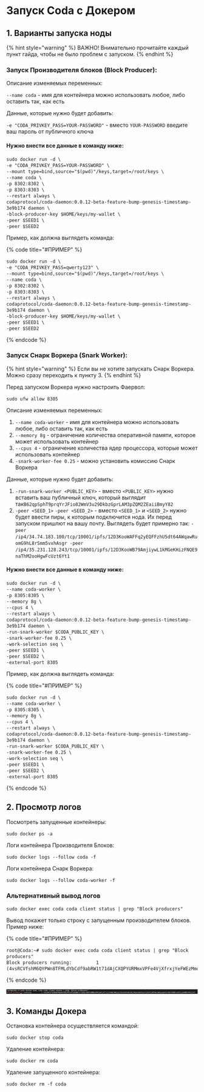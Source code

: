 # Запуск Coda с Докером

## 1. Варианты запуска ноды

{% hint style="warning" %}
ВАЖНО! Внимательно прочитайте каждый пункт гайда, чтобы не было проблем с запуском.
{% endhint %}

### Запуск Производителя блоков \(Block Producer\):

Описание изменяемых переменных:

`--name coda` - имя для контейнера можно использовать любое, либо оставить так, как есть

Данные, которые нужно будет добавить:

`-e "CODA_PRIVKEY_PASS=YOUR-PASSWORD"` - вместо `YOUR-PASSWORD` введите ваш пароль от публичного ключа

#### Нужно внести все данные в команду ниже:

```text
sudo docker run -d \
-e "CODA_PRIVKEY_PASS=YOUR-PASSWORD" \
--mount type=bind,source="$(pwd)"/keys,target=/root/keys \
--name coda \
-p 8302:8302 \
-p 8303:8303 \
--restart always \
codaprotocol/coda-daemon:0.0.12-beta-feature-bump-genesis-timestamp-3e9b174 daemon \
-block-producer-key $HOME/keys/my-wallet \
-peer $SEED1 \
-peer $SEED2
```

Пример, как должна выглядеть команда:

{% code title="\#ПРИМЕР" %}
```text
sudo docker run -d \
-e "CODA_PRIVKEY_PASS=qwerty123" \
--mount type=bind,source="$(pwd)"/keys,target=/root/keys \
--name coda \
-p 8302:8302 \
-p 8303:8303 \
--restart always \
codaprotocol/coda-daemon:0.0.12-beta-feature-bump-genesis-timestamp-3e9b174 daemon \
-block-producer-key $HOME/keys/my-wallet \
-peer $SEED1 \
-peer $SEED2
```
{% endcode %}

### Запуск Снарк Воркера \(Snark Worker\):

{% hint style="warning" %}
Если вы не хотите запускать Снарк Воркера. Можно сразу переходить к пункту 3.
{% endhint %}

Перед запуском Воркера нужно настроить Фаервол:

```text
sudo ufw allow 8305
```

Описание изменяемых переменных:

1. `--name coda-worker` - имя для контейнера можно использовать любое, либо оставить так, как есть
2. `--memory 8g` - ограничение количества оперативной памяти, которое может использовать контейнер
3. `--cpus 4` - ограничение количества ядер процессора, которые может использовать контейнер
4. `-snark-worker-fee 0.25` - можно установить комиссию Снарк Воркера

Данные, которые нужно будет добавить:

1. `-run-snark-worker <PUBLIC_KEY>` - вместо `<PUBLIC_KEY>` нужно вставить ваш публичный ключ, который выглядит так`B62qpSphT9prqYrJFio82WmV3u29DkbzGprLAM3pZQM2ZEaiiBmyY82`
2. `-peer <SEED_1>` `-peer <SEED_2>` - вместо `<SEED_1>` и `<SEED_2>` нужно будет ввести пиры, к которым подключится нода. Их перед запуском пришлют на вашу почту. Выглядеть будет примерно так: `-peer /ip4/34.74.183.100/tcp/10001/ipfs/12D3KooWAFFq2yEQFFzhU5dt64AWqawRuomG9hL8rSmm5vxhAsgr -peer /ip4/35.231.128.243/tcp/10001/ipfs/12D3KooWB79AmjiywL1kMGeKHizFNQE9naThM2ooHgwFcUzt6Yt1`

#### Нужно внести все данные в команду ниже:

```text
sudo docker run -d \
--name coda-worker \
-p 8305:8305 \
--memory 8g \
--cpus 4 \
--restart always \
codaprotocol/coda-daemon:0.0.12-beta-feature-bump-genesis-timestamp-3e9b174 daemon \
-run-snark-worker $CODA_PUBLIC_KEY \
-snark-worker-fee 0.25 \
-work-selection seq \
-peer $SEED1 \
-peer $SEED2 \
-external-port 8305
```

Пример, как должна выглядеть команда:

{% code title="\#ПРИМЕР" %}
```text
sudo docker run -d \
--name coda-worker \
-p 8305:8305 \
--memory 8g \
--cpus 4 \
--restart always \
codaprotocol/coda-daemon:0.0.12-beta-feature-bump-genesis-timestamp-3e9b174 daemon \
-run-snark-worker $CODA_PUBLIC_KEY \
-snark-worker-fee 0.25 \
-work-selection seq \
-peer $SEED1 \
-peer $SEED2 \
-external-port 8305
```
{% endcode %}

## 2. Просмотр логов

Посмотреть запущенные контейнеры:

```text
sudo docker ps -a
```

Логи контейнера Производителя Блоков:

```text
sudo docker logs --follow coda -f
```

Логи контейнера Снарк Воркера:

```text
sudo docker logs --follow coda-worker -f
```

### Альтернативный вывод логов

```text
sudo docker exec coda coda client status | grep "Block producers"
```

Вывод покажет только строку с запущенным производителем блоков. Пример ниже:

{% code title="\#ПРИМЕР" %}
```text
root@Coda:~# sudo docker exec coda coda client status | grep "Block producers"
Block producers running:         1 (4vsRCVfshM6QYPWn8TFMLdYbCdf9abRW1t71dAjCXQPYURMmxVPFe4VjXfrxjYeFWEzMmqTpc8suhsRvA51NjvRe6rmWv9eerUjRJFjdRTWcoBdyuyDnGC3GbtKdWhv5b9CajERMD7PHj3z4)
```
{% endcode %}

![](../../.gitbook/assets/image.png)

## 3. Команды Докера

Остановка контейнера осуществляется командой:

```text
sudo docker stop coda
```

Удаление контейнера:

```text
sudo docker rm coda
```

Удаление запущенного контейнера:

```text
sudo docker rm -f coda
```



